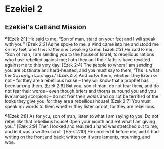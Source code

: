 # Ezekiel 2

## Ezekiel's Call and Mission
¶[Ezek 2:1] He said to me, “Son of man, stand on your feet and I will speak with you.”
[Ezek 2:2] As he spoke to me, a wind came into me and stood me on my feet, and I heard the one speaking to me.
[Ezek 2:3] He said to me, “Son of man, I am sending you to the house of Israel, to rebellious nations who have rebelled against me; both they and their fathers have revolted against me to this very day.
[Ezek 2:4] The people to whom I am sending you are obstinate and hard-hearted, and you must say to them, ‘This is what the Sovereign Lord says.’
[Ezek 2:5] And as for them, whether they listen or not – for they are a rebellious house – they will know that a prophet has been among them.
[Ezek 2:6] But you, son of man, do not fear them, and do not fear their words – even though briers and thorns surround you and you live among scorpions – do not fear their words and do not be terrified of the looks they give you, for they are a rebellious house!
[Ezek 2:7] You must speak my words to them whether they listen or not, for they are rebellious.

¶[Ezek 2:8] As for you, son of man, listen to what I am saying to you: Do not rebel like that rebellious house! Open your mouth and eat what I am giving you.”
[Ezek 2:9] Then I looked and realized a hand was stretched out to me, and in it was a written scroll.
[Ezek 2:10] He unrolled it before me, and it had writing on the front and back; written on it were laments, mourning, and woe.

